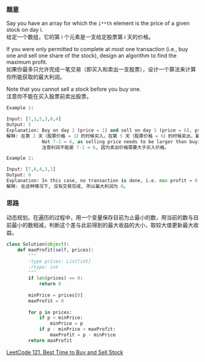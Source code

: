 ### 题意
Say you have an array for which the `i**th` element is the price of a given stock on day i.  
给定一个数组，它的第 i 个元素是一支给定股票第 i 天的价格。

If you were only permitted to complete at most one transaction (i.e., buy one and sell one share of the stock), design an algorithm to find the maximum profit.  
如果你最多只允许完成一笔交易（即买入和卖出一支股票），设计一个算法来计算你所能获取的最大利润。

Note that you cannot sell a stock before you buy one.  
注意你不能在买入股票前卖出股票。
```python
Example 1:

Input: [7,1,5,3,6,4]
Output: 5
Explanation: Buy on day 2 (price = 1) and sell on day 5 (price = 6), profit = 6-1 = 5.
解释: 在第 2 天（股票价格 = 1）的时候买入，在第 5 天（股票价格 = 6）的时候卖出，最大利润 = 6-1 = 5 。
             Not 7-1 = 6, as selling price needs to be larger than buying price.
             注意利润不能是 7-1 = 6, 因为卖出价格需要大于买入价格。

Example 2:

Input: [7,6,4,3,1]
Output: 0
Explanation: In this case, no transaction is done, i.e. max profit = 0.
解释: 在这种情况下, 没有交易完成, 所以最大利润为 0。
```
### 思路
动态规划。在遍历的过程中，用一个变量保存目前为止最小的数，用当前的数与目前最小的数相减，判断这个差与此前得到的最大收益的大小，取较大值更新最大收益。
```python
class Solution(object):
    def maxProfit(self, prices):
        """
        :type prices: List[int]
        :rtype: int
        """
        if len(prices) == 0:
            return 0
        
        minPrice = prices[0]
        maxProfit = 0
        
        for p in prices:
            if p < minPrice:
                minPrice = p
            if p - minPrice > maxProfit:
                maxProfit = p - minPrice
        return maxProfit
```
[LeetCode 121. Best Time to Buy and Sell Stock](https://leetcode.com/problems/best-time-to-buy-and-sell-stock/description/)
